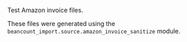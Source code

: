 Test Amazon invoice files.

These files were generated using the
`beancount_import.source.amazon_invoice_sanitize` module.
